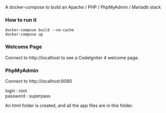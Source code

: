 A docker-compose to build an Apache / PHP / PhpMyAdmin / Mariadb stack

### How to run it

```
docker-compose build --no-cache
docker-compose up
```

### Welcome Page

Connect to http://localhost to see a CodeIgniter 4 welcome page.

### PhpMyAdmin

Connect to http://localhost:8080

login : root  
password : superpass

An html folder is created, and all the app files are in this folder.